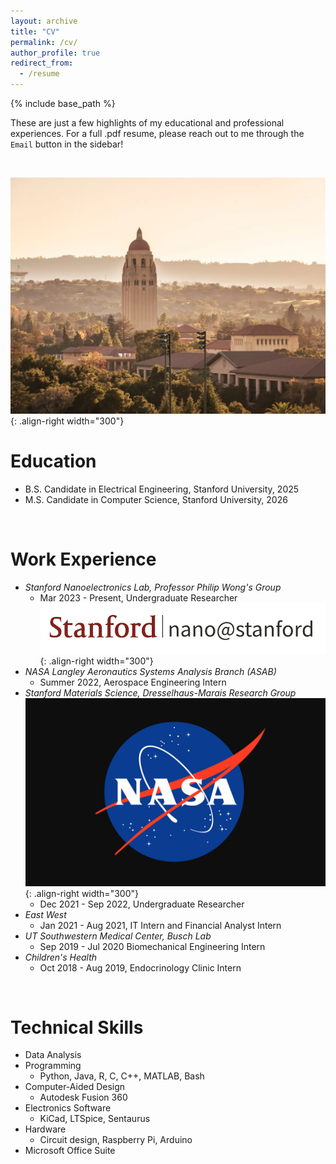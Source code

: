 ```yaml
---
layout: archive
title: "CV"
permalink: /cv/
author_profile: true
redirect_from:
  - /resume
---
```


{% include base_path %}

These are just a few highlights of my educational and professional experiences. For a full .pdf resume, please reach out to me through the `Email` button in the sidebar!

<br/>

![POV](/images/stanford2.png){: .align-right width="300"}

Education
======
* B.S. Candidate in Electrical Engineering, Stanford University, 2025
* M.S. Candidate in Computer Science, Stanford University, 2026

<br/>

Work Experience
======
* *Stanford Nanoelectronics Lab, Professor Philip Wong's Group*
  * Mar 2023 - Present, Undergraduate Researcher
![POV](/images/nano.png){: .align-right width="300"}
* *NASA Langley Aeronautics Systems Analysis Branch (ASAB)*
  * Summer 2022, Aerospace Engineering Intern
* *Stanford Materials Science, Dresselhaus-Marais Research Group*
![POV](/images/nasa.png){: .align-right width="300"}
  * Dec 2021 - Sep 2022, Undergraduate Researcher
* *East West*
  * Jan 2021 - Aug 2021, IT Intern and Financial Analyst Intern
* *UT Southwestern Medical Center, Busch Lab*
  * Sep 2019 - Jul 2020 Biomechanical Engineering Intern
* *Children's Health*
  * Oct 2018 - Aug 2019, Endocrinology Clinic Intern

<br/>

Technical Skills
======
* Data Analysis
* Programming
  * Python, Java, R, C, C++, MATLAB, Bash
* Computer-Aided Design
  * Autodesk Fusion 360
* Electronics Software
  * KiCad, LTSpice, Sentaurus
* Hardware
  * Circuit design, Raspberry Pi, Arduino
* Microsoft Office Suite

<br/>

